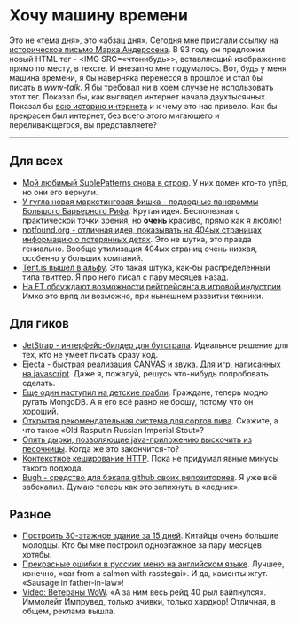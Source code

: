 # Хочу машину времени

Это не «тема дня», это «абзац дня». Сегодня мне прислали ссылку [на историческое письмо  Марка Андерссена](http://1997.webhistory.org/www.lists/www-talk.1993q1/0182.html). В 93 году он предложил новый HTML тег - &lt;IMG SRC=«чтонибудь»&gt;, вставляющий изображение прямо по месту, в тексте. И внезапно мне подумалось. Вот, будь у меня машина времени, я бы наверняка перенесся в прошлое и стал бы писать в *www-talk*. Я бы требовал ни в коем случае не использовать этот тег. Показал бы, как выглядел интернет начала двухтысячных. Показал бы [всю историю интернета](http://www.webdirections.org/history/) и к чему это нас привело. Как бы прекрасен был интернет, без всего этого мигающего и переливающегося, вы представляете?

-----

## Для всех
* [Мой любимый SublePatterns снова в строю](http://subtlepatterns.com). У них домен кто-то упёр, но они его вернули.
* [У гугла новая маркетинговая фишка - подводные панораммы Большого Барьерного Рифа](http://googleblog.blogspot.com/2012/09/dive-into-great-barrier-reef-with-first_25.html). Крутая идея. Бесполезная с практической точки зрения, но **очень** красиво, прямо как я люблю!
* [notfound.org - отличная идея, показывать на 404ых страницах информацию о потерянных детях](http://notfound.org). Это не шутка, это правда гениально. Вообще утилизация 404ых страниц очень низкая, особенно у больших компаний.
* [Tent.is вышел в альфу](https://tent.is). Это такая штука, как-бы распределенный типа твиттер. Я про него писал с пару месяцев назад.
* [На ET обсуждают возможности рейтрейсинга в игровой индустрии](http://www.extremetech.com/gaming/135788-investigating-ray-tracing-the-next-big-thing-in-gaming-graphics). Имхо это вряд ли возможно, при нынешнем развитии техники.

## Для гиков
* [JetStrap - интерфейс-билдер для бутстрапа](http://jetstrap.com). Идеальное решение для тех, кто не умеет писать сразу код.
* [Ejecta - быстрая реализация CANVAS и звука. Для игр, написанных на javascript](http://impactjs.com/ejecta). Даже я, пожалуй, решусь что-нибудь попробовать сделать.
* [Еще один наступил на детские грабли](http://blog.serverdensity.com/does-everyone-hate-mongodb/). Граждане, теперь модно ругать MongoDB. А я его всё равно не брошу, потому что он хороший.
* [Открытая рекомендательная система для сортов пива](https://goodbre.ws). Скажите, а что такое «Old Rasputin Russian Imperial Stout»?
* [Опять дырки, позволяющие java-приложению выскочить из песочницы](http://arstechnica.com/security/2012/09/yet-another-java-flaw-allows-complete-bypass-of-security-sandbox/). Когда же это закончится-то?
* [Контекстное кеширование HTTP](http://asm89.github.com/2012/09/26/context-aware-http-caching.html). Пока не придумал явные минусы такого подхода.
* [Bugh - средство для бэкапа github своих репозиториев](https://github.com/haldean/bugh). Я уже всё забекапил. Думаю теперь как это запихнуть в «ледник».

## Разное
* [Построить 30-этажное здание за 15 дней](http://www.wired.com/design/2012/09/broad-sustainable-building-instant-skyscraper/all/). Китайцы очень большие молодцы. Кто бы мне построил одноэтажное за пару месяцев хотябы.
* [Прекрасные ошибки в русских меню на английском языке](http://www.englishinrussia.ru/en/study-english/russian_mistakes/great-mistakes-russian-menus). Лучшее, конечно, «ear from a salmon with rasstegai». И да, каменты жгут. «Sausage in father-in-law»!
* [Video: Ветераны WoW](http://www.youtube.com/watch?v=IdjT5jpozUw&feature=player_embedded). «А за ним весь рейд 40 рыл вайпнулся». Иммолейт Импрувед, только ачивки, только хардкор! Отличная, в общем, реклама вышла.